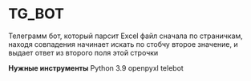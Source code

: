 # TG_BOT
Телеграмм бот, который парсит Excel файл сначала по страничкам, находя совпадения начинает искать по стобчу второе значение, и выдает ответ из второго поля этой строчки

********Нужные инструменты********
Python 3.9
openpyxl 
telebot
